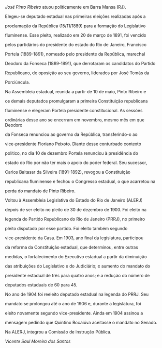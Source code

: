 

*José Pinto Ribeiro* atuou politicamente em Barra Mansa (RJ).



Elegeu-se deputado estadual nas primeiras eleições realizadas após a

proclamação da República (15/11/1889) para a formação do Legislativo

fluminense. Esse pleito, realizado em 20 de março de 1891, foi vencido

pelos partidários do presidente do estado do Rio de Janeiro, Francisco

Portela (1889-1891), nomeado pelo presidente da República, marechal

Deodoro da Fonseca (1889-1891), que derrotaram os candidatos do Partido

Republicano, de oposição ao seu governo, liderados por José Tomás da

Porciúncula.



Na Assembleia estadual, reunida a partir de 10 de maio, Pinto Ribeiro e

os demais deputados promulgaram a primeira Constituição republicana

fluminense e elegeram Portela presidente constitucional. As sessões

ordinárias desse ano se encerram em novembro, mesmo mês em que Deodoro

da Fonseca renunciou ao governo da República, transferindo-o ao

vice-presidente Floriano Peixoto. Diante desse conturbado contexto

político, no dia 10 de dezembro Portela renunciou à presidência do

estado do Rio por não ter mais o apoio do poder federal. Seu sucessor,

Carlos Baltasar da Silveira (1891-1892), revogou a Constituição

republicana fluminense e fechou o Congresso estadual, o que acarretou na

perda do mandato de Pinto Ribeiro.



Voltou à Assembleia Legislativa do Estado do Rio de Janeiro (ALERJ)

depois de ser eleito no pleito de 30 de dezembro de 1900. Foi eleito na

legenda do Partido Republicano do Rio de Janeiro (PRRJ), no primeiro

pleito disputado por esse partido. Foi eleito também segundo

vice-presidente da Casa. Em 1903, ano final da legislatura, participou

da reforma da Constituição estadual, que determinou, entre outras

medidas, o fortalecimento do Executivo estadual a partir da diminuição

das atribuições do Legislativo e do Judiciário; o aumento do mandato do

presidente estadual de três para quatro anos; e a redução do número de

deputados estaduais de 60 para 45.



No ano de 1904 foi reeleito deputado estadual na legenda do PRRJ. Seu

mandato se prolongou até o ano de 1906 e, durante a legislatura, foi

eleito novamente segundo vice-presidente. Ainda em 1904 assinou a

mensagem pedindo que Quintino Bocaiúva aceitasse o mandato no Senado.



Na ALERJ, integrou a Comissão de Instrução Pública.



*Vicente Saul Moreira dos Santos*



